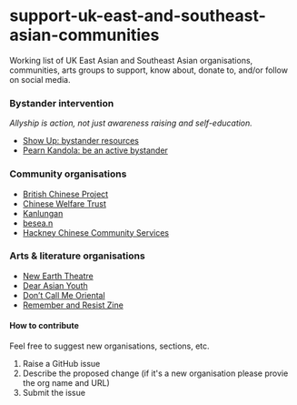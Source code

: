 # support-uk-east-and-southeast-asian-communities
Working list of UK East Asian and Southeast Asian organisations, communities, arts groups to support, know about, donate to, and/or follow on social media.


### Bystander intervention
_Allyship is action, not just awareness raising and self-education._

* [Show Up: bystander resources](https://www.ihollaback.org/app/uploads/2016/11/Show-Up_CUPxHollaback.pdf)
* [Pearn Kandola: be an active bystander](https://vimeo.com/427628186)

### Community organisations
* [British Chinese Project](http://www.bcproject.org/)
* [Chinese Welfare Trust](https://www.chinesewelfaretrust.org.uk/)
* [Kanlungan](https://www.kanlungan.org.uk/?page_id=6)
* [besea.n](https://www.besean.co.uk/)
* [Hackney Chinese Community Services](https://www.hackneychinese.org.uk/)

### Arts & literature organisations
* [New Earth Theatre](https://yellowearth.org/support-yellow-earth/)
* [Dear Asian Youth](https://www.dearasianyouth.org/)
* [Don’t Call Me Oriental](https://www.dontcallmeoriental.com/)
* [Remember and Resist Zine](https://daikon.co.uk/)


#### How to contribute

Feel free to suggest new organisations, sections, etc.

1. Raise a GitHub issue
2. Describe the proposed change (if it's a new organisation please provie the org name and URL)
3. Submit the issue
